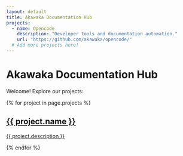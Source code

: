 ```yaml
---
layout: default
title: Akawaka Documentation Hub
projects:
  - name: Opencode
    description: "Developer tools and documentation automation."
    url: "https://github.com/akawaka/opencode/"
  # Add more projects here!
---
```


# Akawaka Documentation Hub

Welcome! Explore our projects:

<div class="cards">
  {% for project in page.projects %}
    <a class="card" href="{{ project.url }}">
      <h2>{{ project.name }}</h2>
      <p>{{ project.description }}</p>
    </a>
  {% endfor %}
</div>
